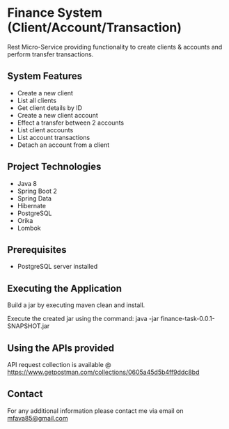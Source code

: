 # Finance System (Client/Account/Transaction)

Rest Micro-Service providing functionality to create clients & accounts and perform transfer transactions.

## System Features

- Create a new client
- List all clients
- Get client details by ID
- Create a new client account
- Effect a transfer between 2 accounts
- List client accounts
- List account transactions
- Detach an account from a client


## Project Technologies

- Java 8
- Spring Boot 2
- Spring Data
- Hibernate
- PostgreSQL
- Orika
- Lombok

## Prerequisites

- PostgreSQL server installed

## Executing the Application

Build a jar by executing maven clean and install.

Execute the created jar using the command: java -jar finance-task-0.0.1-SNAPSHOT.jar

## Using the APIs provided

API request collection is available @ https://www.getpostman.com/collections/0605a45d5b4ff9ddc8bd

## Contact

For any additional information please contact me via email on mfava85@gmail.com
